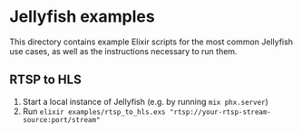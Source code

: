 # Jellyfish examples

This directory contains example Elixir scripts for the most common Jellyfish use cases,
as well as the instructions necessary to run them.

## RTSP to HLS

1. Start a local instance of Jellyfish (e.g. by running `mix phx.server`)
2. Run `elixir examples/rtsp_to_hls.exs "rtsp://your-rtsp-stream-source:port/stream"`
